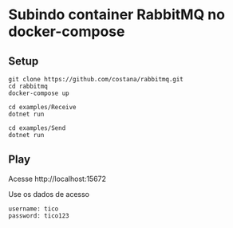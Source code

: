 # Subindo container RabbitMQ no docker-compose

## Setup
```
git clone https://github.com/costana/rabbitmq.git
cd rabbitmq
docker-compose up

cd examples/Receive
dotnet run

cd examples/Send
dotnet run

```

## Play
Acesse http://localhost:15672 

Use os dados de acesso

```
username: tico
password: tico123
```
